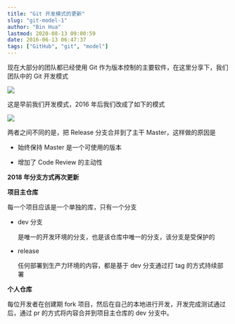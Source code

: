 ```yaml
---
title: "Git 开发模式的更新"
slug: "git-model-1"
author: "Bin Hua"
lastmod: 2020-08-13 09:00:59
date: 2016-06-13 06:47:37
tags: ["GitHub", "git", "model"]
---
```


现在大部分的团队都已经使用 Git 作为版本控制的主要软件，在这里分享下，我们团队中的 Git 开发模式

![](/imgs/gitmodel_01.png)

这是早前我们开发模式，2016 年后我们改成了如下的模式

![](/imgs/gitmodel_02.png)

两者之间不同的是，把 Release 分支合并到了主干 Master，这样做的原因是

- 始终保持 Master 是一个可使用的版本

- 增加了 Code Review 的主动性 

**2018 年分支方式再次更新**

**项目主仓库**

每一个项目应该是一个单独的库，只有一个分支

- dev 分支

    是唯一的开发环境的分支，也是该仓库中唯一的分支，该分支是受保护的

- release

    任何部署到生产力环境的内容，都是基于 dev 分支通过打 tag 的方式持续部署

**个人仓库**

每位开发者在创建期 fork 项目，然后在自己的本地进行开发，开发完成测试通过后，通过 pr 的方式将内容合并到项目主仓库的 dev 分支中。